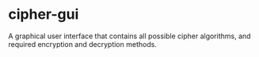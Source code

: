# cipher-gui
A graphical user interface that contains all possible cipher algorithms, and required encryption and decryption methods.

